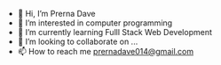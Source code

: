 - 👋 Hi, I’m Prerna Dave
- 👀 I’m interested in computer programming
- 🌱 I’m currently learning Fulll Stack Web Development
- 💞️ I’m looking to collaborate on ...
- 📫 How to reach me prernadave014@gmail.com

<!---
Prernadave1/Prernadave1 is a ✨ special ✨ repository because its `README.md` (this file) appears on your GitHub profile.
You can click the Preview link to take a look at your changes.
--->
